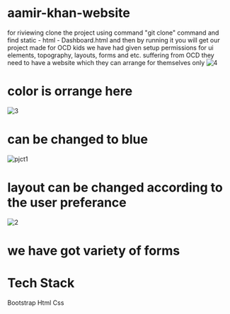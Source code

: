 ﻿# aamir-khan-website
for riviewing clone the project using command "git clone" command 
and find static - html - Dashboard.html and then by running it you will get our project made for OCD kids
we have had given setup permissions for ui elements, topography, layouts, forms and etc.
suffering from OCD they need to have a website which they can arrange for themselves only
![4](https://github.com/user-attachments/assets/31e8546e-5d18-4ab7-b660-098692974969)
# color is orrange here
![3](https://github.com/user-attachments/assets/9b66652d-d742-4060-96ff-ff4977e7e821)
# can be changed to blue

![pjct1](https://github.com/user-attachments/assets/2fc5532f-453a-4a36-a1cd-78c8e52edeb3)
# layout can be changed according to the user preferance

![2](https://github.com/user-attachments/assets/17244848-b69f-4e1d-ae33-d56710a8d392)
# we have got variety of forms


# Tech Stack 
Bootstrap
Html
Css


